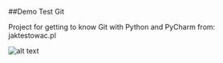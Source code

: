 ##Demo Test Git

Project for getting to know Git with Python and PyCharm from:
jaktestowac.pl

![alt text](https://jaktestowac.pl/wp-content/uploads/2018/03/logo-v3.png)






